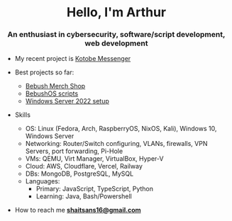 <h1 align="center">Hello, I'm Arthur</h1>
<h3 align="center">An enthusiast in cybersecurity, software/script development, web development</h3>

- My recent project is [Kotobe Messenger](https://kotobe.bebxsh.org)

- Best projects so far:
  - [Bebush Merch Shop](https://shop.bebxsh.org/)
  - [BebushOS scripts](https://github.com/qewaru/bebushos)
  - [Windows Server 2022 setup](https://github.com/qewaru/win-server-setup)

- Skills
  - OS: Linux (Fedora, Arch, RaspberryOS, NixOS, Kali), Windows 10, Windows Server
  - Networking: Router/Switch configuring, VLANs, firewalls, VPN Servers, port forwarding, Pi-Hole
  - VMs: QEMU, Virt Manager, VirtualBox, Hyper-V
  - Cloud: AWS, Cloudflare, Vercel, Railway
  - DBs: MongoDB, PostgreSQL, MySQL
  - Languages:
      - Primary: JavaScript, TypeScript, Python
      - Learning: Java, Bash/Powershell

- How to reach me **shaitsans16@gmail.com**

